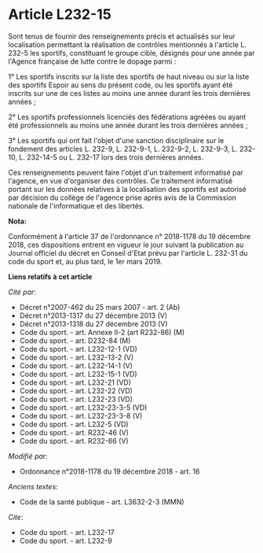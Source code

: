 # Article L232-15

Sont tenus de fournir des renseignements précis et actualisés sur leur localisation permettant la réalisation de contrôles
mentionnés à l'article L. 232-5 les sportifs, constituant le groupe cible, désignés pour une année par l'Agence française de
lutte contre le dopage parmi :

1° Les sportifs inscrits sur la liste des sportifs de haut niveau ou sur la liste des sportifs Espoir au sens du présent
code, ou les sportifs ayant été inscrits sur une de ces listes au moins une année durant les trois dernières années ;

2° Les sportifs professionnels licenciés des fédérations agréées ou ayant été professionnels au moins une année durant les
trois dernières années ;

3° Les sportifs qui ont fait l'objet d'une sanction disciplinaire sur le fondement des articles L. 232-9, L. 232-9-1, L.
232-9-2, L. 232-9-3, L. 232-10, L. 232-14-5 ou L. 232-17 lors des trois dernières années.

Ces renseignements peuvent faire l'objet d'un traitement informatisé par l'agence, en vue d'organiser des contrôles. Ce
traitement informatisé portant sur les données relatives à la localisation des sportifs est autorisé par décision du collège
de l'agence prise après avis de la Commission nationale de l'informatique et des libertés.

**Nota:**

Conformément à l'article 37 de l'ordonnance n° 2018-1178 du 19 décembre 2018, ces dispositions entrent en vigueur le jour
suivant la publication au Journal officiel du décret en Conseil d'Etat prévu par l'article L. 232-31 du code du sport et, au
plus tard, le 1er mars 2019.

**Liens relatifs à cet article**

_Cité par_:

  - Décret n°2007-462 du 25 mars 2007 - art. 2 (Ab)
  - Décret n°2013-1317 du 27 décembre 2013 (V)
  - Décret n°2013-1318 du 27 décembre 2013 (V)
  - Code du sport. - art. Annexe II-2 (art R232-86) (M)
  - Code du sport. - art. D232-84 (M)
  - Code du sport. - art. L232-12-1 (VD)
  - Code du sport. - art. L232-13-2 (V)
  - Code du sport. - art. L232-14-1 (V)
  - Code du sport. - art. L232-15-1 (VD)
  - Code du sport. - art. L232-21 (VD)
  - Code du sport. - art. L232-22 (VD)
  - Code du sport. - art. L232-23 (VD)
  - Code du sport. - art. L232-23-3-5 (VD)
  - Code du sport. - art. L232-23-3-8 (V)
  - Code du sport. - art. L232-5 (VD)
  - Code du sport. - art. R232-46 (V)
  - Code du sport. - art. R232-66 (V)

_Modifié par_:

  - Ordonnance n°2018-1178 du 19 décembre 2018 - art. 16

_Anciens textes_:

  - Code de la santé publique - art. L3632-2-3 (MMN)

_Cite_:

  - Code du sport. - art. L232-17
  - Code du sport. - art. L232-9
